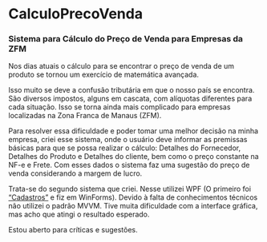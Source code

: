 # CalculoPrecoVenda

### Sistema para Cálculo do Preço de Venda para Empresas da ZFM

Nos dias atuais o cálculo para se encontrar o preço de venda de um produto se tornou um exercício de matemática avançada. 

Isso muito se deve a confusão tributária em que o nosso país se encontra. São diversos impostos, alguns em cascata, com alíquotas diferentes para cada situação. Isso se torna ainda mais complicado para empresas localizadas na Zona Franca de Manaus (ZFM).

Para resolver essa dificuldade e poder tomar uma melhor decisão na minha empresa, criei esse sistema, onde o usuário deve informar as premissas básicas para que se possa realizar o cálculo: Detalhes do Fornecedor, Detalhes do Produto e Detalhes do cliente, bem como o preço constante na NF-e e Frete. Com esses dados o sistema faz uma sugestão do preço de venda considerando a margem de lucro.

Trata-se do segundo sistema que criei. Nesse utilizei WPF (O primeiro foi [“Cadastros”](https://github.com/RenatoVilar/Cadastros-) e fiz em WinForms). Devido à falta de conhecimentos técnicos não utilizei o padrão MVVM. Tive muita dificuldade com a interface gráfica, mas acho que atingi o resultado esperado.

Estou aberto para críticas e sugestões.

